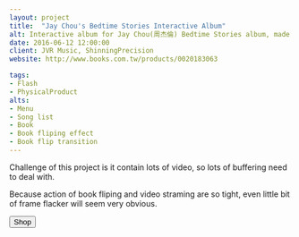```yaml
---
layout: project
title:  "Jay Chou's Bedtime Stories Interactive Album"
alt: Interactive album for Jay Chou(周杰倫) Bedtime Stories album, made in Adobe Flash
date: 2016-06-12 12:00:00
client: JVR Music, ShinningPrecision
website: http://www.books.com.tw/products/0020183063

tags:
- Flash
- PhysicalProduct
alts:
- Menu
- Song list
- Book
- Book fliping effect
- Book flip transition
---
```

Challenge of this project is it contain lots of video, so lots of buffering need to deal with.

Because action of book fliping and video straming are so tight, even little bit of frame flacker will seem very obvious.
<div class="button-group">
<a href="http://www.books.com.tw/products/0020183063" target="_blank"><button type="button" class="btn btn-theme">Shop</button></a>
</div>